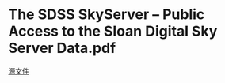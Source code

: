 
# The SDSS SkyServer – Public Access to the Sloan Digital Sky Server Data.pdf
[源文件](http://pan.baidu.com/s/1pLuAqQB)


